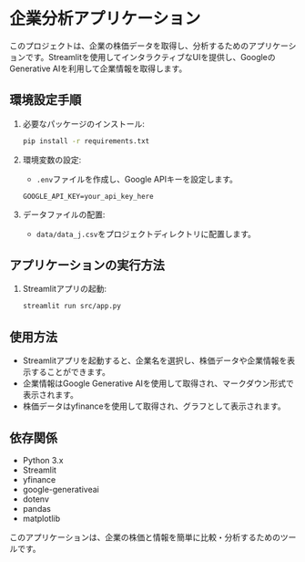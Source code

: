 # 企業分析アプリケーション

このプロジェクトは、企業の株価データを取得し、分析するためのアプリケーションです。Streamlitを使用してインタラクティブなUIを提供し、GoogleのGenerative AIを利用して企業情報を取得します。

## 環境設定手順

1. 必要なパッケージのインストール:
   ```bash
   pip install -r requirements.txt
   ```

2. 環境変数の設定:
   - `.env`ファイルを作成し、Google APIキーを設定します。
   ```
   GOOGLE_API_KEY=your_api_key_here
   ```

3. データファイルの配置:
   - `data/data_j.csv`をプロジェクトディレクトリに配置します。

## アプリケーションの実行方法

1. Streamlitアプリの起動:
   ```bash
   streamlit run src/app.py
   ```

## 使用方法

- Streamlitアプリを起動すると、企業名を選択し、株価データや企業情報を表示することができます。
- 企業情報はGoogle Generative AIを使用して取得され、マークダウン形式で表示されます。
- 株価データはyfinanceを使用して取得され、グラフとして表示されます。

## 依存関係

- Python 3.x
- Streamlit
- yfinance
- google-generativeai
- dotenv
- pandas
- matplotlib

このアプリケーションは、企業の株価と情報を簡単に比較・分析するためのツールです。